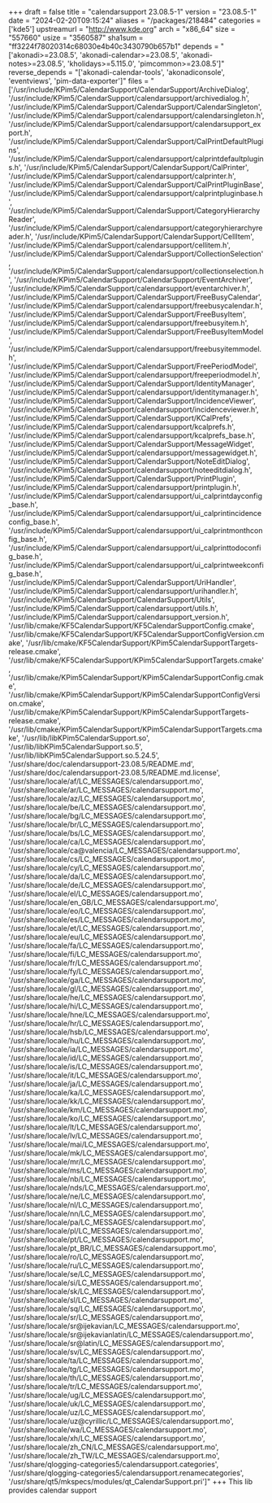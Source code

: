 +++
draft = false
title = "calendarsupport 23.08.5-1"
version = "23.08.5-1"
date = "2024-02-20T09:15:24"
aliases = "/packages/218484"
categories = ['kde5']
upstreamurl = "http://www.kde.org"
arch = "x86_64"
size = "557660"
usize = "3560587"
sha1sum = "ff3224f78020314c68030e4b40c3430790b657b1"
depends = "['akonadi>=23.08.5', 'akonadi-calendar>=23.08.5', 'akonadi-notes>=23.08.5', 'kholidays>=5.115.0', 'pimcommon>=23.08.5']"
reverse_depends = "['akonadi-calendar-tools', 'akonadiconsole', 'eventviews', 'pim-data-exporter']"
files = "['/usr/include/KPim5/CalendarSupport/CalendarSupport/ArchiveDialog', '/usr/include/KPim5/CalendarSupport/calendarsupport/archivedialog.h', '/usr/include/KPim5/CalendarSupport/CalendarSupport/CalendarSingleton', '/usr/include/KPim5/CalendarSupport/calendarsupport/calendarsingleton.h', '/usr/include/KPim5/CalendarSupport/calendarsupport/calendarsupport_export.h', '/usr/include/KPim5/CalendarSupport/CalendarSupport/CalPrintDefaultPlugins', '/usr/include/KPim5/CalendarSupport/calendarsupport/calprintdefaultplugins.h', '/usr/include/KPim5/CalendarSupport/CalendarSupport/CalPrinter', '/usr/include/KPim5/CalendarSupport/calendarsupport/calprinter.h', '/usr/include/KPim5/CalendarSupport/CalendarSupport/CalPrintPluginBase', '/usr/include/KPim5/CalendarSupport/calendarsupport/calprintpluginbase.h', '/usr/include/KPim5/CalendarSupport/CalendarSupport/CategoryHierarchyReader', '/usr/include/KPim5/CalendarSupport/calendarsupport/categoryhierarchyreader.h', '/usr/include/KPim5/CalendarSupport/CalendarSupport/CellItem', '/usr/include/KPim5/CalendarSupport/calendarsupport/cellitem.h', '/usr/include/KPim5/CalendarSupport/CalendarSupport/CollectionSelection', '/usr/include/KPim5/CalendarSupport/calendarsupport/collectionselection.h', '/usr/include/KPim5/CalendarSupport/CalendarSupport/EventArchiver', '/usr/include/KPim5/CalendarSupport/calendarsupport/eventarchiver.h', '/usr/include/KPim5/CalendarSupport/CalendarSupport/FreeBusyCalendar', '/usr/include/KPim5/CalendarSupport/calendarsupport/freebusycalendar.h', '/usr/include/KPim5/CalendarSupport/CalendarSupport/FreeBusyItem', '/usr/include/KPim5/CalendarSupport/calendarsupport/freebusyitem.h', '/usr/include/KPim5/CalendarSupport/CalendarSupport/FreeBusyItemModel', '/usr/include/KPim5/CalendarSupport/calendarsupport/freebusyitemmodel.h', '/usr/include/KPim5/CalendarSupport/CalendarSupport/FreePeriodModel', '/usr/include/KPim5/CalendarSupport/calendarsupport/freeperiodmodel.h', '/usr/include/KPim5/CalendarSupport/CalendarSupport/IdentityManager', '/usr/include/KPim5/CalendarSupport/calendarsupport/identitymanager.h', '/usr/include/KPim5/CalendarSupport/CalendarSupport/IncidenceViewer', '/usr/include/KPim5/CalendarSupport/calendarsupport/incidenceviewer.h', '/usr/include/KPim5/CalendarSupport/CalendarSupport/KCalPrefs', '/usr/include/KPim5/CalendarSupport/calendarsupport/kcalprefs.h', '/usr/include/KPim5/CalendarSupport/calendarsupport/kcalprefs_base.h', '/usr/include/KPim5/CalendarSupport/CalendarSupport/MessageWidget', '/usr/include/KPim5/CalendarSupport/calendarsupport/messagewidget.h', '/usr/include/KPim5/CalendarSupport/CalendarSupport/NoteEditDialog', '/usr/include/KPim5/CalendarSupport/calendarsupport/noteeditdialog.h', '/usr/include/KPim5/CalendarSupport/CalendarSupport/PrintPlugin', '/usr/include/KPim5/CalendarSupport/calendarsupport/printplugin.h', '/usr/include/KPim5/CalendarSupport/calendarsupport/ui_calprintdayconfig_base.h', '/usr/include/KPim5/CalendarSupport/calendarsupport/ui_calprintincidenceconfig_base.h', '/usr/include/KPim5/CalendarSupport/calendarsupport/ui_calprintmonthconfig_base.h', '/usr/include/KPim5/CalendarSupport/calendarsupport/ui_calprinttodoconfig_base.h', '/usr/include/KPim5/CalendarSupport/calendarsupport/ui_calprintweekconfig_base.h', '/usr/include/KPim5/CalendarSupport/CalendarSupport/UriHandler', '/usr/include/KPim5/CalendarSupport/calendarsupport/urihandler.h', '/usr/include/KPim5/CalendarSupport/CalendarSupport/Utils', '/usr/include/KPim5/CalendarSupport/calendarsupport/utils.h', '/usr/include/KPim5/CalendarSupport/calendarsupport_version.h', '/usr/lib/cmake/KF5CalendarSupport/KF5CalendarSupportConfig.cmake', '/usr/lib/cmake/KF5CalendarSupport/KF5CalendarSupportConfigVersion.cmake', '/usr/lib/cmake/KF5CalendarSupport/KPim5CalendarSupportTargets-release.cmake', '/usr/lib/cmake/KF5CalendarSupport/KPim5CalendarSupportTargets.cmake', '/usr/lib/cmake/KPim5CalendarSupport/KPim5CalendarSupportConfig.cmake', '/usr/lib/cmake/KPim5CalendarSupport/KPim5CalendarSupportConfigVersion.cmake', '/usr/lib/cmake/KPim5CalendarSupport/KPim5CalendarSupportTargets-release.cmake', '/usr/lib/cmake/KPim5CalendarSupport/KPim5CalendarSupportTargets.cmake', '/usr/lib/libKPim5CalendarSupport.so', '/usr/lib/libKPim5CalendarSupport.so.5', '/usr/lib/libKPim5CalendarSupport.so.5.24.5', '/usr/share/doc/calendarsupport-23.08.5/README.md', '/usr/share/doc/calendarsupport-23.08.5/README.md.license', '/usr/share/locale/af/LC_MESSAGES/calendarsupport.mo', '/usr/share/locale/ar/LC_MESSAGES/calendarsupport.mo', '/usr/share/locale/az/LC_MESSAGES/calendarsupport.mo', '/usr/share/locale/be/LC_MESSAGES/calendarsupport.mo', '/usr/share/locale/bg/LC_MESSAGES/calendarsupport.mo', '/usr/share/locale/br/LC_MESSAGES/calendarsupport.mo', '/usr/share/locale/bs/LC_MESSAGES/calendarsupport.mo', '/usr/share/locale/ca/LC_MESSAGES/calendarsupport.mo', '/usr/share/locale/ca@valencia/LC_MESSAGES/calendarsupport.mo', '/usr/share/locale/cs/LC_MESSAGES/calendarsupport.mo', '/usr/share/locale/cy/LC_MESSAGES/calendarsupport.mo', '/usr/share/locale/da/LC_MESSAGES/calendarsupport.mo', '/usr/share/locale/de/LC_MESSAGES/calendarsupport.mo', '/usr/share/locale/el/LC_MESSAGES/calendarsupport.mo', '/usr/share/locale/en_GB/LC_MESSAGES/calendarsupport.mo', '/usr/share/locale/eo/LC_MESSAGES/calendarsupport.mo', '/usr/share/locale/es/LC_MESSAGES/calendarsupport.mo', '/usr/share/locale/et/LC_MESSAGES/calendarsupport.mo', '/usr/share/locale/eu/LC_MESSAGES/calendarsupport.mo', '/usr/share/locale/fa/LC_MESSAGES/calendarsupport.mo', '/usr/share/locale/fi/LC_MESSAGES/calendarsupport.mo', '/usr/share/locale/fr/LC_MESSAGES/calendarsupport.mo', '/usr/share/locale/fy/LC_MESSAGES/calendarsupport.mo', '/usr/share/locale/ga/LC_MESSAGES/calendarsupport.mo', '/usr/share/locale/gl/LC_MESSAGES/calendarsupport.mo', '/usr/share/locale/he/LC_MESSAGES/calendarsupport.mo', '/usr/share/locale/hi/LC_MESSAGES/calendarsupport.mo', '/usr/share/locale/hne/LC_MESSAGES/calendarsupport.mo', '/usr/share/locale/hr/LC_MESSAGES/calendarsupport.mo', '/usr/share/locale/hsb/LC_MESSAGES/calendarsupport.mo', '/usr/share/locale/hu/LC_MESSAGES/calendarsupport.mo', '/usr/share/locale/ia/LC_MESSAGES/calendarsupport.mo', '/usr/share/locale/id/LC_MESSAGES/calendarsupport.mo', '/usr/share/locale/is/LC_MESSAGES/calendarsupport.mo', '/usr/share/locale/it/LC_MESSAGES/calendarsupport.mo', '/usr/share/locale/ja/LC_MESSAGES/calendarsupport.mo', '/usr/share/locale/ka/LC_MESSAGES/calendarsupport.mo', '/usr/share/locale/kk/LC_MESSAGES/calendarsupport.mo', '/usr/share/locale/km/LC_MESSAGES/calendarsupport.mo', '/usr/share/locale/ko/LC_MESSAGES/calendarsupport.mo', '/usr/share/locale/lt/LC_MESSAGES/calendarsupport.mo', '/usr/share/locale/lv/LC_MESSAGES/calendarsupport.mo', '/usr/share/locale/mai/LC_MESSAGES/calendarsupport.mo', '/usr/share/locale/mk/LC_MESSAGES/calendarsupport.mo', '/usr/share/locale/mr/LC_MESSAGES/calendarsupport.mo', '/usr/share/locale/ms/LC_MESSAGES/calendarsupport.mo', '/usr/share/locale/nb/LC_MESSAGES/calendarsupport.mo', '/usr/share/locale/nds/LC_MESSAGES/calendarsupport.mo', '/usr/share/locale/ne/LC_MESSAGES/calendarsupport.mo', '/usr/share/locale/nl/LC_MESSAGES/calendarsupport.mo', '/usr/share/locale/nn/LC_MESSAGES/calendarsupport.mo', '/usr/share/locale/pa/LC_MESSAGES/calendarsupport.mo', '/usr/share/locale/pl/LC_MESSAGES/calendarsupport.mo', '/usr/share/locale/pt/LC_MESSAGES/calendarsupport.mo', '/usr/share/locale/pt_BR/LC_MESSAGES/calendarsupport.mo', '/usr/share/locale/ro/LC_MESSAGES/calendarsupport.mo', '/usr/share/locale/ru/LC_MESSAGES/calendarsupport.mo', '/usr/share/locale/se/LC_MESSAGES/calendarsupport.mo', '/usr/share/locale/si/LC_MESSAGES/calendarsupport.mo', '/usr/share/locale/sk/LC_MESSAGES/calendarsupport.mo', '/usr/share/locale/sl/LC_MESSAGES/calendarsupport.mo', '/usr/share/locale/sq/LC_MESSAGES/calendarsupport.mo', '/usr/share/locale/sr/LC_MESSAGES/calendarsupport.mo', '/usr/share/locale/sr@ijekavian/LC_MESSAGES/calendarsupport.mo', '/usr/share/locale/sr@ijekavianlatin/LC_MESSAGES/calendarsupport.mo', '/usr/share/locale/sr@latin/LC_MESSAGES/calendarsupport.mo', '/usr/share/locale/sv/LC_MESSAGES/calendarsupport.mo', '/usr/share/locale/ta/LC_MESSAGES/calendarsupport.mo', '/usr/share/locale/tg/LC_MESSAGES/calendarsupport.mo', '/usr/share/locale/th/LC_MESSAGES/calendarsupport.mo', '/usr/share/locale/tr/LC_MESSAGES/calendarsupport.mo', '/usr/share/locale/ug/LC_MESSAGES/calendarsupport.mo', '/usr/share/locale/uk/LC_MESSAGES/calendarsupport.mo', '/usr/share/locale/uz/LC_MESSAGES/calendarsupport.mo', '/usr/share/locale/uz@cyrillic/LC_MESSAGES/calendarsupport.mo', '/usr/share/locale/wa/LC_MESSAGES/calendarsupport.mo', '/usr/share/locale/xh/LC_MESSAGES/calendarsupport.mo', '/usr/share/locale/zh_CN/LC_MESSAGES/calendarsupport.mo', '/usr/share/locale/zh_TW/LC_MESSAGES/calendarsupport.mo', '/usr/share/qlogging-categories5/calendarsupport.categories', '/usr/share/qlogging-categories5/calendarsupport.renamecategories', '/usr/share/qt5/mkspecs/modules/qt_CalendarSupport.pri']"
+++
This lib provides calendar support